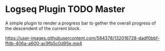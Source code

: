 # Logseq Plugin TODO Master

A simple plugin to render a progress bar to gether the overall progress of the descendent of the current block.



https://user-images.githubusercontent.com/584378/132016728-dadf0bbf-ffdb-406a-a600-ac9fb5c0d95e.mp4

